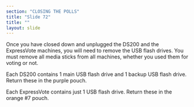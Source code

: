```yaml
---
section: "CLOSING THE POLLS"
title: "Slide 72"
title: ""
layout: slide
---
```


Once you have closed down and unplugged the DS200 and the ExpressVote machines, you will need to remove the USB flash drives. You must remove all media sticks from all machines, whether you used them for voting or not.

Each DS200 contains 1 main USB flash drive and 1 backup USB flash drive. Return these in the purple pouch.

Each ExpressVote contains just 1 USB flash drive. Return these in the orange #7 pouch.



